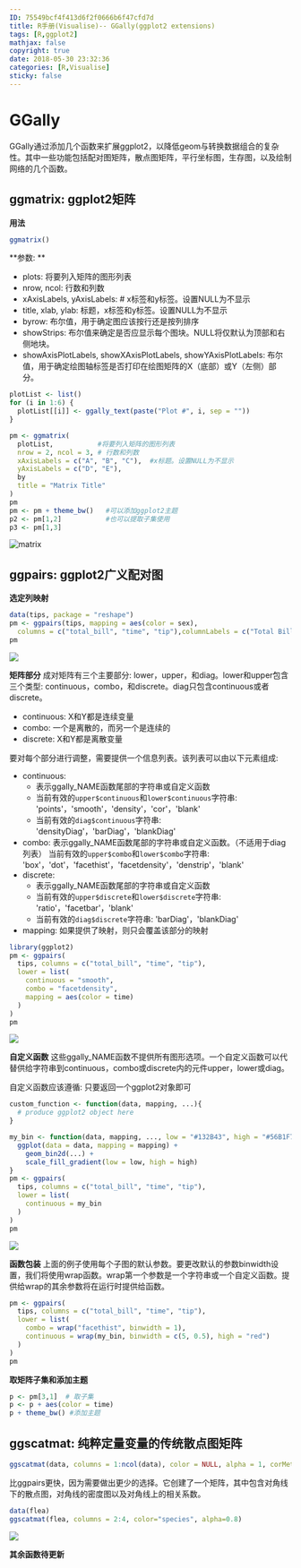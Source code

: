 ```yaml
---
ID: 75549bcf4f413d6f2f0666b6f47cfd7d   
title: R手册(Visualise)-- GGally(ggplot2 extensions)
tags: [R,ggplot2]
mathjax: false
copyright: true
date: 2018-05-30 23:32:36
categories: [R,Visualise]
sticky: false
---
```


# GGally

GGally通过添加几个函数来扩展ggplot2，以降低geom与转换数据组合的复杂性。其中一些功能包括配对图矩阵，散点图矩阵，平行坐标图，生存图，以及绘制网络的几个函数。

## ggmatrix:  ggplot2矩阵

**用法**

```r
ggmatrix()
```

**参数: **

- plots: 将要列入矩阵的图形列表
- nrow, ncol: 行数和列数
- xAxisLabels, yAxisLabels: # x标签和y标签。设置NULL为不显示
- title, xlab, ylab: 标题，x标签和y标签。设置NULL为不显示
- byrow: 布尔值，用于确定图应该按行还是按列排序
- showStrips: 布尔值来确定是否应显示每个图块。NULL将仅默认为顶部和右侧地块。
- showAxisPlotLabels, showXAxisPlotLabels, showYAxisPlotLabels: 布尔值，用于确定绘图轴标签是否打印在绘图矩阵的X（底部）或Y（左侧）部分。

```R
plotList <- list()
for (i in 1:6) {
  plotList[[i]] <- ggally_text(paste("Plot #", i, sep = ""))
}

pm <- ggmatrix(
  plotList,           #将要列入矩阵的图形列表
  nrow = 2, ncol = 3, # 行数和列数
  xAxisLabels = c("A", "B", "C"),  #x标题。设置NULL为不显示
  yAxisLabels = c("D", "E"),
  by
  title = "Matrix Title"
)
pm
pm <- pm + theme_bw()   #可以添加ggplot2主题
p2 <- pm[1,2]           #也可以提取子集使用
p3 <- pm[1,3]
```
![matrix](images/ggmatrix.png)

## ggpairs: ggplot2广义配对图

**选定列映射**

```r
data(tips, package = "reshape")
pm <- ggpairs(tips, mapping = aes(color = sex), 
  columns = c("total_bill", "time", "tip"),columnLabels = c("Total Bill", "Time of Day", "Tip"))
pm
```

![](images/ggpairs.png)

**矩阵部分**
成对矩阵有三个主要部分: lower，upper，和diag。lower和upper包含三个类型: continuous，combo，和discrete。diag只包含continuous或者discrete。

- continuous: X和Y都是连续变量
- combo: 一个是离散的，而另一个是连续的
- discrete: X和Y都是离散变量

要对每个部分进行调整，需要提供一个信息列表。该列表可以由以下元素组成: 

- continuous: 
  - 表示ggally_NAME函数尾部的字符串或自定义函数
  - 当前有效的`upper$continuous`和`lower$continuous`字符串: 'points'，'smooth'，'density'，'cor'，'blank'
  - 当前有效的`diag$continuous`字符串: 'densityDiag'，'barDiag'，'blankDiag'
- combo: 
表示ggally_NAME函数尾部的字符串或自定义函数。（不适用于diag列表）
当前有效的`upper$combo`和`lower$combo`字符串: 'box'，'dot'，'facethist'，'facetdensity'，'denstrip'，'blank'
- discrete: 
  - 表示ggally_NAME函数尾部的字符串或自定义函数
  - 当前有效的`upper$discrete`和`lower$discrete`字符串: 'ratio'，'facetbar'，'blank'
  - 当前有效的`diag$discrete`字符串: 'barDiag'，'blankDiag'
- mapping: 如果提供了映射，则只会覆盖该部分的映射

```r
library(ggplot2)
pm <- ggpairs(
  tips, columns = c("total_bill", "time", "tip"),
  lower = list(
    continuous = "smooth",
    combo = "facetdensity",
    mapping = aes(color = time)
  )
)
pm
```

![](images/ggpairs2.png)

**自定义函数**
这些ggally_NAME函数不提供所有图形选项。一个自定义函数可以代替供给字符串到continuous，combo或discrete内的元件upper，lower或diag。

自定义函数应该遵循: 只要返回一个ggplot2对象即可

```r
custom_function <- function(data, mapping, ...){
  # produce ggplot2 object here
}
```

```r
my_bin <- function(data, mapping, ..., low = "#132B43", high = "#56B1F7") {
  ggplot(data = data, mapping = mapping) +
    geom_bin2d(...) +
    scale_fill_gradient(low = low, high = high)
}
pm <- ggpairs(
  tips, columns = c("total_bill", "time", "tip"),
  lower = list(
    continuous = my_bin
  )
)
pm
```

![](images/ggpairs3.png)


**函数包装**
上面的例子使用每个子图的默认参数。要更改默认的参数binwidth设置，我们将使用wrap函数。wrap第一个参数是一个字符串或一个自定义函数。提供给wrap的其余参数将在运行时提供给函数。

```r
pm <- ggpairs(
  tips, columns = c("total_bill", "time", "tip"),
  lower = list(
    combo = wrap("facethist", binwidth = 1),
    continuous = wrap(my_bin, binwidth = c(5, 0.5), high = "red")
  )
)
pm
```

**取矩阵子集和添加主题**

```r
p <- pm[3,1]  # 取子集
p <- p + aes(color = time)
p + theme_bw() #添加主题
```

## ggscatmat: 纯粹定量变量的传统散点图矩阵

```r
ggscatmat(data, columns = 1:ncol(data), color = NULL, alpha = 1, corMethod = "pearson")
```

比ggpairs更快，因为需要做出更少的选择。它创建了一个矩阵，其中包含对角线下的散点图，对角线的密度图以及对角线上的相关系数。

```r
data(flea)
ggscatmat(flea, columns = 2:4, color="species", alpha=0.8)
```

![](images/ggscatmat.png)

**其余函数待更新**



